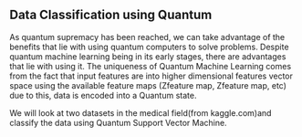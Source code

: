 ## Data Classification using Quantum

As quantum supremacy has been reached, we can take advantage of the benefits that lie with using quantum computers to solve problems. Despite quantum machine learning being in its early stages, there are advantages that lie with using it. The uniqueness of Quantum Machine Learning comes from the fact that input features are into higher dimensional features vector space using the available feature maps (Zfeature map, Zfeature map, etc) due to this, data is encoded into a Quantum state.

We will look at two datasets in the medical field(from kaggle.com)and classify the data using Quantum Support Vector Machine.
